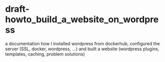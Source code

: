 # draft-howto_build_a_website_on_wordpress
a documentation how I installed wordpress from dockerhub, configured the server (SSL, docker, wordpress, ...) and built a website (wordpress plugins, templates, caching, problem solutions)
